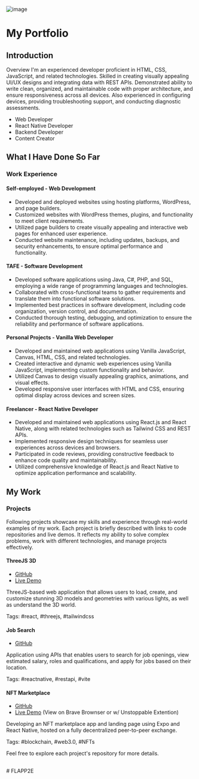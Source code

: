 ![image](https://github.com/brycehuston/portfolio/assets/50388731/45e2b076-299e-4d6c-82e6-7fca577995ed)

# My Portfolio

## Introduction

Overview
I'm an experienced developer proficient in HTML, CSS, JavaScript, and related technologies. Skilled in creating visually appealing UI/UX designs and integrating data with REST APIs. Demonstrated ability to write clean, organized, and maintainable code with proper architecture, and ensure responsiveness across all devices. Also experienced in configuring devices, providing troubleshooting support, and conducting diagnostic assessments.

- Web Developer
- React Native Developer
- Backend Developer
- Content Creator

## What I Have Done So Far

### Work Experience

#### Self-employed - Web Development

- Developed and deployed websites using hosting platforms, WordPress, and page builders.
- Customized websites with WordPress themes, plugins, and functionality to meet client requirements.
- Utilized page builders to create visually appealing and interactive web pages for enhanced user experience.
- Conducted website maintenance, including updates, backups, and security enhancements, to ensure optimal performance and functionality.

#### TAFE - Software Development

- Developed software applications using Java, C#, PHP, and SQL, employing a wide range of programming languages and technologies.
- Collaborated with cross-functional teams to gather requirements and translate them into functional software solutions.
- Implemented best practices in software development, including code organization, version control, and documentation.
- Conducted thorough testing, debugging, and optimization to ensure the reliability and performance of software applications.

#### Personal Projects - Vanilla Web Developer

- Developed and maintained web applications using Vanilla JavaScript, Canvas, HTML, CSS, and related technologies.
- Created interactive and dynamic web experiences using Vanilla JavaScript, implementing custom functionality and behavior.
- Utilized Canvas to design visually appealing graphics, animations, and visual effects.
- Developed responsive user interfaces with HTML and CSS, ensuring optimal display across devices and screen sizes.

#### Freelancer - React Native Developer

- Developed and maintained web applications using React.js and React Native, along with related technologies such as Tailwind CSS and REST APIs.
- Implemented responsive design techniques for seamless user experiences across devices and browsers.
- Participated in code reviews, providing constructive feedback to enhance code quality and maintainability.
- Utilized comprehensive knowledge of React.js and React Native to optimize application performance and scalability.

## My Work

### Projects

Following projects showcase my skills and experience through real-world examples of my work. Each project is briefly described with links to code repositories and live demos. It reflects my ability to solve complex problems, work with different technologies, and manage projects effectively.

#### ThreeJS 3D
- [GitHub](https://github.com/brycehuston/ai_threejs_project)
- [Live Demo](https://vanillaart.ca)

ThreeJS-based web application that allows users to load, create, and customize stunning 3D models and geometries with various lights, as well as understand the 3D world.

Tags: #react, #threejs, #tailwindcss

#### Job Search
- [GitHub](https://github.com/brycehuston/project_react_native_jobs)

Application using APIs that enables users to search for job openings, view estimated salary, roles and qualifications, and apply for jobs based on their location.

Tags: #reactnative, #restapi, #vite

#### NFT Marketplace
- [GitHub](https://github.com/brycehuston/nft_store)
- [Live Demo](https://vanillaart.crypto) (View on Brave Brownser or w/ Unstoppable Extention)

Developing an NFT marketplace app and landing page using Expo and React Native, hosted on a fully decentralized peer-to-peer exchange.

Tags: #blockchain, #web3.0, #NFTs

Feel free to explore each project's repository for more details.

##
#   F L A P P 2 E  
 